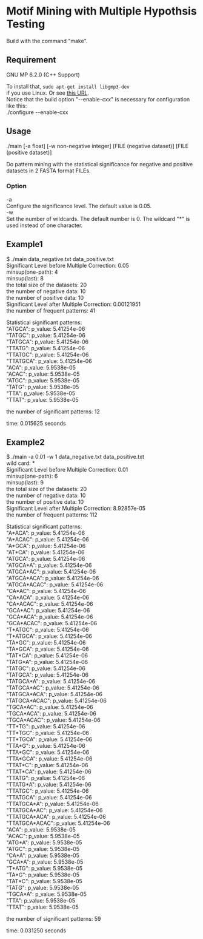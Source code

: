 # Motif Mining with Multiple Hypothsis Testing 

Build with the command "make". 

## Requirement  
 GNU MP 6.2.0  (C++ Support)
 
 To install that, 
 `sudo apt-get install libgmp3-dev`  
 if you use Linux.
 Or see [this URL](https://gmplib.org/manual/Installing-GMP.html).  
 Notice that the build option "--enable-cxx" is necessary for configuration like this:  
 ./configure --enable-cxx  

## Usage

./main [-a float] [-w non-negative integer] [FILE (negative dataset)] [FILE (positive dataset)]   

Do pattern mining with the statistical significance for negative and positive datasets in 2 FASTA format FILEs.

### Option  
-a  
  Configure the significance level. The default value is 0.05.  
-w  
  Set the number of wildcards. The default number is 0. The wildcard "\*" is used instead of one character.  

## Example1  
$ ./main data_negative.txt data_positive.txt   
Significant Level before Multiple Correction: 0.05  
minsup(one-path): 4  
minsup(last): 8  
the total size of the datasets: 20  
the number of negative data: 10  
the number of positive data: 10  
Significant Level after Multiple Correction: 0.00121951  
the number of frequent patterns: 41  

Statistical significant patterns:  
"ATGCA": p_value: 5.41254e-06  
"TATGC": p_value: 5.41254e-06  
"TATGCA": p_value: 5.41254e-06  
"TTATG": p_value: 5.41254e-06  
"TTATGC": p_value: 5.41254e-06  
"TTATGCA": p_value: 5.41254e-06  
"ACA": p_value: 5.9538e-05  
"ACAC": p_value: 5.9538e-05  
"ATGC": p_value: 5.9538e-05  
"TATG": p_value: 5.9538e-05  
"TTA": p_value: 5.9538e-05  
"TTAT": p_value: 5.9538e-05  

the number of significant patterns: 12

time: 0.015625 seconds

## Example2  
$ ./main -a 0.01 -w 1 data_negative.txt data_positive.txt  
wild card: \*  
Significant Level before Multiple Correction: 0.01  
minsup(one-path): 6  
minsup(last): 9  
the total size of the datasets: 20  
the number of negative data: 10  
the number of positive data: 10  
Significant Level after Multiple Correction: 8.92857e-05  
the number of frequent patterns: 112  
 
Statistical significant patterns:  
"A\*ACA": p_value: 5.41254e-06  
"A\*ACAC": p_value: 5.41254e-06  
"A\*GCA": p_value: 5.41254e-06  
"AT\*CA": p_value: 5.41254e-06  
"ATGCA": p_value: 5.41254e-06  
"ATGCA\*A": p_value: 5.41254e-06  
"ATGCA\*AC": p_value: 5.41254e-06  
"ATGCA\*ACA": p_value: 5.41254e-06  
"ATGCA\*ACAC": p_value: 5.41254e-06  
"CA\*AC": p_value: 5.41254e-06  
"CA\*ACA": p_value: 5.41254e-06  
"CA\*ACAC": p_value: 5.41254e-06  
"GCA\*AC": p_value: 5.41254e-06  
"GCA\*ACA": p_value: 5.41254e-06  
"GCA\*ACAC": p_value: 5.41254e-06  
"T\*ATGC": p_value: 5.41254e-06  
"T\*ATGCA": p_value: 5.41254e-06  
"TA\*GC": p_value: 5.41254e-06  
"TA\*GCA": p_value: 5.41254e-06  
"TAT\*CA": p_value: 5.41254e-06  
"TATG\*A": p_value: 5.41254e-06  
"TATGC": p_value: 5.41254e-06  
"TATGCA": p_value: 5.41254e-06  
"TATGCA\*A": p_value: 5.41254e-06  
"TATGCA\*AC": p_value: 5.41254e-06  
"TATGCA\*ACA": p_value: 5.41254e-06  
"TATGCA\*ACAC": p_value: 5.41254e-06  
"TGCA\*AC": p_value: 5.41254e-06  
"TGCA\*ACA": p_value: 5.41254e-06  
"TGCA\*ACAC": p_value: 5.41254e-06  
"TT\*TG": p_value: 5.41254e-06  
"TT\*TGC": p_value: 5.41254e-06  
"TT\*TGCA": p_value: 5.41254e-06  
"TTA\*G": p_value: 5.41254e-06  
"TTA\*GC": p_value: 5.41254e-06  
"TTA\*GCA": p_value: 5.41254e-06  
"TTAT\*C": p_value: 5.41254e-06  
"TTAT\*CA": p_value: 5.41254e-06  
"TTATG": p_value: 5.41254e-06  
"TTATG\*A": p_value: 5.41254e-06  
"TTATGC": p_value: 5.41254e-06  
"TTATGCA": p_value: 5.41254e-06  
"TTATGCA\*A": p_value: 5.41254e-06  
"TTATGCA\*AC": p_value: 5.41254e-06  
"TTATGCA\*ACA": p_value: 5.41254e-06  
"TTATGCA\*ACAC": p_value: 5.41254e-06  
"ACA": p_value: 5.9538e-05  
"ACAC": p_value: 5.9538e-05  
"ATG\*A": p_value: 5.9538e-05  
"ATGC": p_value: 5.9538e-05  
"CA\*A": p_value: 5.9538e-05  
"GCA\*A": p_value: 5.9538e-05  
"T\*ATG": p_value: 5.9538e-05  
"TA\*G": p_value: 5.9538e-05  
"TAT\*C": p_value: 5.9538e-05  
"TATG": p_value: 5.9538e-05  
"TGCA\*A": p_value: 5.9538e-05  
"TTA": p_value: 5.9538e-05  
"TTAT": p_value: 5.9538e-05  
  
the number of significant patterns: 59

time: 0.031250 seconds
